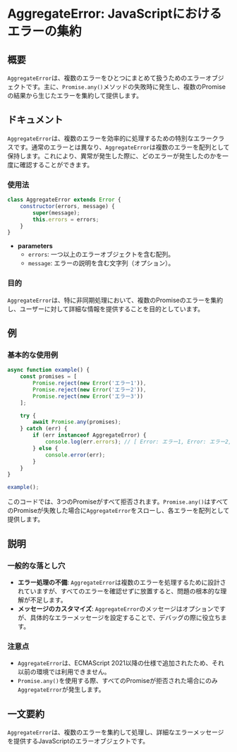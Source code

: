 <!--
Meta Description: # AggregateError: JavaScriptにおけるエラーの集約 ## 概要 `AggregateError`は、複数のエラーをひとつにまとめて扱うためのエラーオブジェクトです。主に、`Promise.any()`メソッドの失敗時に発生し、複数のPromiseの結果から生じたエラーを集約...
Meta Keywords: aggregateerror, error, promise, errors, any
-->

# AggregateError: JavaScriptにおけるエラーの集約

## 概要
`AggregateError`は、複数のエラーをひとつにまとめて扱うためのエラーオブジェクトです。主に、`Promise.any()`メソッドの失敗時に発生し、複数のPromiseの結果から生じたエラーを集約して提供します。

## ドキュメント
`AggregateError`は、複数のエラーを効率的に処理するための特別なエラークラスです。通常のエラーとは異なり、`AggregateError`は複数のエラーを配列として保持します。これにより、異常が発生した際に、どのエラーが発生したのかを一度に確認することができます。

### 使用法
```javascript
class AggregateError extends Error {
    constructor(errors, message) {
        super(message);
        this.errors = errors;
    }
}
```

- **parameters**
  - `errors`: 一つ以上のエラーオブジェクトを含む配列。
  - `message`: エラーの説明を含む文字列（オプション）。

### 目的
`AggregateError`は、特に非同期処理において、複数のPromiseのエラーを集約し、ユーザーに対して詳細な情報を提供することを目的としています。

## 例
### 基本的な使用例
```javascript
async function example() {
    const promises = [
        Promise.reject(new Error('エラー1')),
        Promise.reject(new Error('エラー2')),
        Promise.reject(new Error('エラー3'))
    ];

    try {
        await Promise.any(promises);
    } catch (err) {
        if (err instanceof AggregateError) {
            console.log(err.errors); // [ Error: エラー1, Error: エラー2, Error: エラー3 ]
        } else {
            console.error(err);
        }
    }
}

example();
```

このコードでは、3つのPromiseがすべて拒否されます。`Promise.any()`はすべてのPromiseが失敗した場合に`AggregateError`をスローし、各エラーを配列として提供します。

## 説明
### 一般的な落とし穴
- **エラー処理の不備**: `AggregateError`は複数のエラーを処理するために設計されていますが、すべてのエラーを確認せずに放置すると、問題の根本的な理解が不足します。
- **メッセージのカスタマイズ**: `AggregateError`のメッセージはオプションですが、具体的なエラーメッセージを設定することで、デバッグの際に役立ちます。

### 注意点
- `AggregateError`は、ECMAScript 2021以降の仕様で追加されたため、それ以前の環境では利用できません。
- `Promise.any()`を使用する際、すべてのPromiseが拒否された場合にのみ`AggregateError`が発生します。

## 一文要約
`AggregateError`は、複数のエラーを集約して処理し、詳細なエラーメッセージを提供するJavaScriptのエラーオブジェクトです。